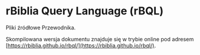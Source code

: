 ﻿rBiblia Query Language (rBQL)
=============================

Pliki źródłowe Przewodnika.

Skompilowana wersja dokumentu znajduje się w trybie online pod adresem [https://rbiblia.github.io/rbql/](https://rbiblia.github.io/rbql/).
